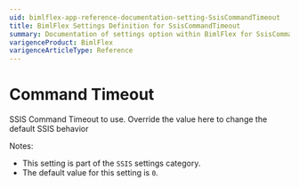 ```yaml
---
uid: bimlflex-app-reference-documentation-setting-SsisCommandTimeout
title: BimlFlex Settings Definition for SsisCommandTimeout
summary: Documentation of settings option within BimlFlex for SsisCommandTimeout
varigenceProduct: BimlFlex
varigenceArticleType: Reference
---
```


# Command Timeout

SSIS Command Timeout to use. Override the value here to change the default SSIS behavior

Notes:
* This setting is part of the `SSIS` settings category.
 * The default value for this setting is `0`.